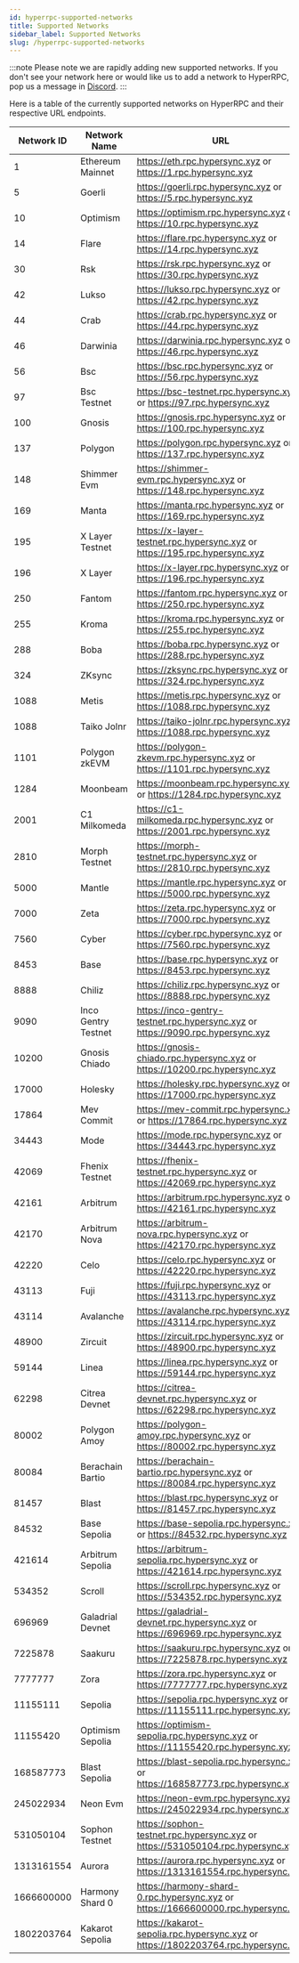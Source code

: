 ```yaml
---
id: hyperrpc-supported-networks
title: Supported Networks
sidebar_label: Supported Networks
slug: /hyperrpc-supported-networks
---
```


:::note
Please note we are rapidly adding new supported networks. If you don't see your network here or would like us to add a network to HyperRPC, pop us a message in [Discord](https://discord.gg/Q9qt8gZ2fX).
:::

Here is a table of the currently supported networks on HyperRPC and their respective URL endpoints.


| Network ID | Network Name         | URL                                                                                 | Supports Traces |
| ---------- | -------------------- | ----------------------------------------------------------------------------------- | --------------- |
| 1          | Ethereum Mainnet     | https://eth.rpc.hypersync.xyz or https://1.rpc.hypersync.xyz                        | ✔️              |
| 5          | Goerli               | https://goerli.rpc.hypersync.xyz or https://5.rpc.hypersync.xyz                     |                 |
| 10         | Optimism             | https://optimism.rpc.hypersync.xyz or https://10.rpc.hypersync.xyz                  |                 |
| 14         | Flare                | https://flare.rpc.hypersync.xyz or https://14.rpc.hypersync.xyz                     |                 |
| 30         | Rsk                  | https://rsk.rpc.hypersync.xyz or https://30.rpc.hypersync.xyz                       |                 |
| 42         | Lukso                | https://lukso.rpc.hypersync.xyz or https://42.rpc.hypersync.xyz                     |                 |
| 44         | Crab                 | https://crab.rpc.hypersync.xyz or https://44.rpc.hypersync.xyz                      |                 |
| 46         | Darwinia             | https://darwinia.rpc.hypersync.xyz or https://46.rpc.hypersync.xyz                  |                 |
| 56         | Bsc                  | https://bsc.rpc.hypersync.xyz or https://56.rpc.hypersync.xyz                       |                 |
| 97         | Bsc Testnet          | https://bsc-testnet.rpc.hypersync.xyz or https://97.rpc.hypersync.xyz               |                 |
| 100        | Gnosis               | https://gnosis.rpc.hypersync.xyz or https://100.rpc.hypersync.xyz                   | ✔️              |
| 137        | Polygon              | https://polygon.rpc.hypersync.xyz or https://137.rpc.hypersync.xyz                  |                 |
| 148        | Shimmer Evm          | https://shimmer-evm.rpc.hypersync.xyz or https://148.rpc.hypersync.xyz              |                 |
| 169        | Manta                | https://manta.rpc.hypersync.xyz or https://169.rpc.hypersync.xyz                    |                 |
| 195        | X Layer Testnet      | https://x-layer-testnet.rpc.hypersync.xyz or https://195.rpc.hypersync.xyz          |                 |
| 196        | X Layer              | https://x-layer.rpc.hypersync.xyz or https://196.rpc.hypersync.xyz                  |                 |
| 250        | Fantom               | https://fantom.rpc.hypersync.xyz or https://250.rpc.hypersync.xyz                   |                 |
| 255        | Kroma                | https://kroma.rpc.hypersync.xyz or https://255.rpc.hypersync.xyz                    |                 |
| 288        | Boba                 | https://boba.rpc.hypersync.xyz or https://288.rpc.hypersync.xyz                     |                 |
| 324        | ZKsync               | https://zksync.rpc.hypersync.xyz or https://324.rpc.hypersync.xyz                   |                 |
| 1088       | Metis                | https://metis.rpc.hypersync.xyz or https://1088.rpc.hypersync.xyz                   |                 |
| 1088       | Taiko Jolnr          | https://taiko-jolnr.rpc.hypersync.xyz or https://1088.rpc.hypersync.xyz             |                 |
| 1101       | Polygon zkEVM        | https://polygon-zkevm.rpc.hypersync.xyz or https://1101.rpc.hypersync.xyz           |                 |
| 1284       | Moonbeam             | https://moonbeam.rpc.hypersync.xyz or https://1284.rpc.hypersync.xyz                |                 |
| 2001       | C1 Milkomeda         | https://c1-milkomeda.rpc.hypersync.xyz or https://2001.rpc.hypersync.xyz            |                 |
| 2810       | Morph Testnet        | https://morph-testnet.rpc.hypersync.xyz or https://2810.rpc.hypersync.xyz           |                 |
| 5000       | Mantle               | https://mantle.rpc.hypersync.xyz or https://5000.rpc.hypersync.xyz                  |                 |
| 7000       | Zeta                 | https://zeta.rpc.hypersync.xyz or https://7000.rpc.hypersync.xyz                    |                 |
| 7560       | Cyber                | https://cyber.rpc.hypersync.xyz or https://7560.rpc.hypersync.xyz                   |                 |
| 8453       | Base                 | https://base.rpc.hypersync.xyz or https://8453.rpc.hypersync.xyz                    |                 |
| 8888       | Chiliz               | https://chiliz.rpc.hypersync.xyz or https://8888.rpc.hypersync.xyz                  |                 |
| 9090       | Inco Gentry Testnet  | https://inco-gentry-testnet.rpc.hypersync.xyz or https://9090.rpc.hypersync.xyz     |                 |
| 10200      | Gnosis Chiado        | https://gnosis-chiado.rpc.hypersync.xyz or https://10200.rpc.hypersync.xyz          |                 |
| 17000      | Holesky              | https://holesky.rpc.hypersync.xyz or https://17000.rpc.hypersync.xyz                |                 |
| 17864      | Mev Commit           | https://mev-commit.rpc.hypersync.xyz or https://17864.rpc.hypersync.xyz             |                 |
| 34443      | Mode                 | https://mode.rpc.hypersync.xyz or https://34443.rpc.hypersync.xyz                   |                 |
| 42069      | Fhenix Testnet       | https://fhenix-testnet.rpc.hypersync.xyz or https://42069.rpc.hypersync.xyz         |                 |
| 42161      | Arbitrum             | https://arbitrum.rpc.hypersync.xyz or https://42161.rpc.hypersync.xyz               |                 |
| 42170      | Arbitrum Nova        | https://arbitrum-nova.rpc.hypersync.xyz or https://42170.rpc.hypersync.xyz          |                 |
| 42220      | Celo                 | https://celo.rpc.hypersync.xyz or https://42220.rpc.hypersync.xyz                   |                 |
| 43113      | Fuji                 | https://fuji.rpc.hypersync.xyz or https://43113.rpc.hypersync.xyz                   |                 |
| 43114      | Avalanche            | https://avalanche.rpc.hypersync.xyz or https://43114.rpc.hypersync.xyz              |                 |
| 48900      | Zircuit              | https://zircuit.rpc.hypersync.xyz or https://48900.rpc.hypersync.xyz                |                 |
| 59144      | Linea                | https://linea.rpc.hypersync.xyz or https://59144.rpc.hypersync.xyz                  |                 |
| 62298      | Citrea Devnet        | https://citrea-devnet.rpc.hypersync.xyz or https://62298.rpc.hypersync.xyz          |                 |
| 80002      | Polygon Amoy         | https://polygon-amoy.rpc.hypersync.xyz or https://80002.rpc.hypersync.xyz           |                 |
| 80084      | Berachain Bartio     | https://berachain-bartio.rpc.hypersync.xyz or https://80084.rpc.hypersync.xyz       |                 |
| 81457      | Blast                | https://blast.rpc.hypersync.xyz or https://81457.rpc.hypersync.xyz                  |                 |
| 84532      | Base Sepolia         | https://base-sepolia.rpc.hypersync.xyz or https://84532.rpc.hypersync.xyz           |                 |
| 421614     | Arbitrum Sepolia     | https://arbitrum-sepolia.rpc.hypersync.xyz or https://421614.rpc.hypersync.xyz      |                 |
| 534352     | Scroll               | https://scroll.rpc.hypersync.xyz or https://534352.rpc.hypersync.xyz                |                 |
| 696969     | Galadrial Devnet     | https://galadrial-devnet.rpc.hypersync.xyz or https://696969.rpc.hypersync.xyz      |                 |
| 7225878    | Saakuru              | https://saakuru.rpc.hypersync.xyz or https://7225878.rpc.hypersync.xyz              |                 |
| 7777777    | Zora                 | https://zora.rpc.hypersync.xyz or https://7777777.rpc.hypersync.xyz                 |                 |
| 11155111   | Sepolia              | https://sepolia.rpc.hypersync.xyz or https://11155111.rpc.hypersync.xyz             |                 |
| 11155420   | Optimism Sepolia     | https://optimism-sepolia.rpc.hypersync.xyz or https://11155420.rpc.hypersync.xyz    |                 |
| 168587773  | Blast Sepolia        | https://blast-sepolia.rpc.hypersync.xyz or https://168587773.rpc.hypersync.xyz      |                 |
| 245022934  | Neon Evm             | https://neon-evm.rpc.hypersync.xyz or https://245022934.rpc.hypersync.xyz           |                 |
| 531050104  | Sophon Testnet       | https://sophon-testnet.rpc.hypersync.xyz or https://531050104.rpc.hypersync.xyz     |                 |
| 1313161554 | Aurora               | https://aurora.rpc.hypersync.xyz or https://1313161554.rpc.hypersync.xyz            |                 |
| 1666600000 | Harmony Shard 0      | https://harmony-shard-0.rpc.hypersync.xyz or https://1666600000.rpc.hypersync.xyz   |                 |
| 1802203764 | Kakarot Sepolia      | https://kakarot-sepolia.rpc.hypersync.xyz or https://1802203764.rpc.hypersync.xyz   |                 |

